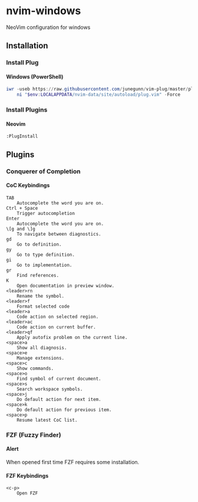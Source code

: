 # nvim-windows
NeoVim configuration for windows
## Installation
### Install Plug
#### Windows (PowerShell)

```powershell
iwr -useb https://raw.githubusercontent.com/junegunn/vim-plug/master/plug.vim |`
    ni "$env:LOCALAPPDATA/nvim-data/site/autoload/plug.vim" -Force
```

### Install Plugins
#### Neovim
```
:PlugInstall
```

## Plugins
### Conquerer of Completion
#### CoC Keybindings
```
TAB
    Autocomplete the word you are on.
Ctrl + Space
    Trigger autocompletion
Enter
    Autocomplete the word you are on.
\[g and \]g
    To navigate between diagnostics.
gd
    Go to definition.
gy
    Go to type definition.
gi
    Go to implementation.
gr
    Find references.
K
    Open documentation in preview window.
<leader>rn
    Rename the symbol.
<leader>f
    Format selected code
<leader>a
    Code action on selected region.
<leader>ac
    Code action on current buffer.
<leader>qf
    Apply autofix problem on the current line.
<space>a
    Show all diagnosis.
<space>e
    Manage extensions.
<space>c
    Show commands.
<space>o
    Find symbol of current document.
<space>s
    Search workspace symbols.
<space>j
    Do default action for next item.
<space>k
    Do default action for previous item.
<space>p
    Resume latest CoC list.
```

### FZF (Fuzzy Finder)
#### Alert
When opened first time FZF requires some installation.
#### FZF Keybindings
```
<c-p>
    Open FZF
```
